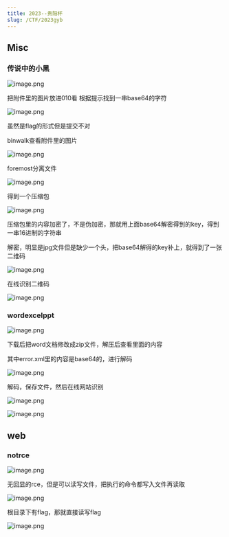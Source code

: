 ```yaml
---
title: 2023--贵阳杯
slug: /CTF/2023gyb
---
```


## Misc

### 传说中的小黑

![image.png](https://img.crzliang.cn/img/202407152338083.png)

把附件里的图片放进010看
根据提示找到一串base64的字符

![image.png](https://img.crzliang.cn/img/202407152338084.png)

虽然是flag的形式但是提交不对

binwalk查看附件里的图片

![image.png](https://img.crzliang.cn/img/202407152338085.png)

foremost分离文件

![image.png](https://img.crzliang.cn/img/202407152338086.png)

得到一个压缩包

![image.png](https://img.crzliang.cn/img/202407152338087.png)

压缩包里的内容加密了，不是伪加密，那就用上面base64解密得到的key，得到一串16进制的字符串

解密，明显是jpg文件但是缺少一个头，把base64解得的key补上，就得到了一张二维码

![image.png](https://img.crzliang.cn/img/202407152338088.png)

在线识别二维码

![image.png](https://cdn.nlark.com/yuque/0/2023/png/23198112/1682578710020-cf2669dd-fbf6-4caf-848c-2c415f1ccb41.png2)

### wordexcelppt

![image.png](https://img.crzliang.cn/img/202407152338089.png)

下载后把word文档修改成zip文件，解压后查看里面的内容

其中error.xml里的内容是base64的，进行解码

![image.png](https://img.crzliang.cn/img/202407152338090.png)

解码，保存文件，然后在线网站识别

![image.png](https://img.crzliang.cn/img/202407152338091.png)

![image.png](https://img.crzliang.cn/img/202407152338092.png)

## web

### notrce

![image.png](https://img.crzliang.cn/img/202407152338093.png)

无回显的rce，但是可以读写文件，把执行的命令都写入文件再读取

![image.png](https://img.crzliang.cn/img/202407152338094.png)

根目录下有flag，那就直接读写flag

![image.png](https://img.crzliang.cn/img/202407152338095.png)
